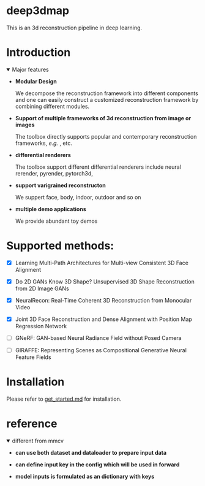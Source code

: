 
# deep3dmap
This is an 3d reconstruction pipeline in deep learning.

# Introduction

<details open>
<summary>Major features</summary>

- **Modular Design**

  We decompose the reconstruction framework into different components and one can easily construct a customized reconstruction framework by combining different modules.

- **Support of multiple frameworks of 3d reconstruction from image or images**

  The toolbox directly supports popular and contemporary reconstruction frameworks, *e.g.* , etc.

- **differential renderers**

  The toolbox support different differential renderers include neural rerender, pyrender, pytorch3d, 

- **support varigrained reconstructon**
  
  We suppert face, body, indoor, outdoor and so on
  
- **multiple demo applications**
  
  We provide abundant toy demos 

</details>

# Supported methods:

- [x] Learning Multi-Path Architectures for Multi-view Consistent 3D Face Alignment
- [x] Do 2D GANs Know 3D Shape? Unsupervised 3D Shape Reconstruction from 2D Image GANs
- [x] NeuralRecon: Real-Time Coherent 3D Reconstruction from Monocular Video
- [x] Joint 3D Face Reconstruction and Dense Alignment with Position Map Regression Network
- [ ] GNeRF: GAN-based Neural Radiance Field without Posed Camera
- [ ] GIRAFFE: Representing Scenes as Compositional Generative Neural Feature Fields



# Installation

Please refer to [get_started.md](docs/get_started.md) for installation.


# reference

<details open>
<summary>different from mmcv</summary>

- **can use both dataset and dataloader to prepare input data**
  
- **can define input key in the config which will be used in forward**
  
- **model inputs is formulated as an dictionary with keys**

</details>

